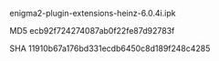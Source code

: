 enigma2-plugin-extensions-heinz-6.0.4i.ipk

MD5 ecb92f724274087ab0f22fe87d92783f

SHA 11910b67a176bd331ecdb6450c8d189f248c4285
